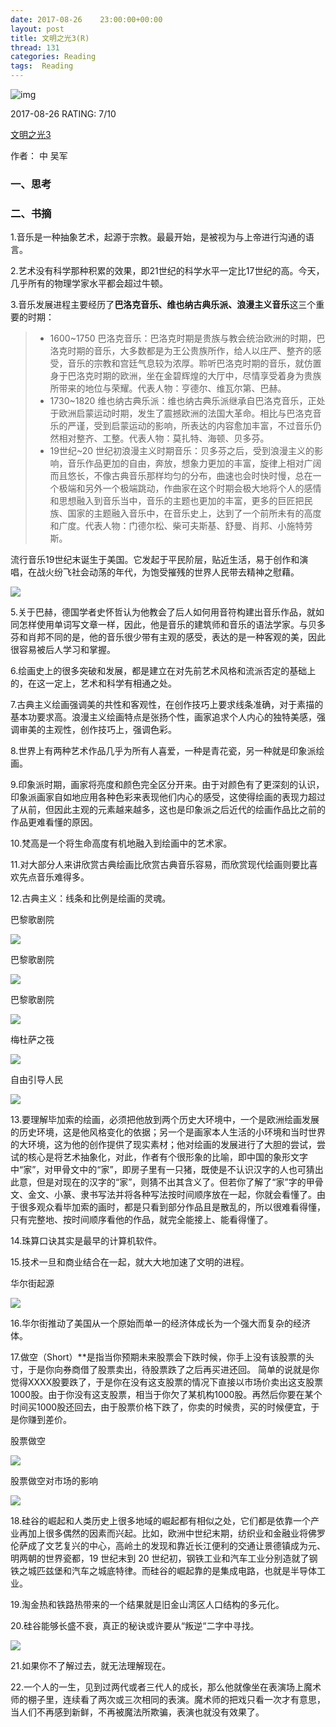 ```yaml
---
date: 2017-08-26    23:00:00+00:00
layout: post
title: 文明之光3(R)
thread: 131
categories: Reading
tags:  Reading
---
```


![img](https://images-cn.ssl-images-amazon.com/images/I/51EbAFxrQaL.jpg)

2017-08-26 RATING:  7/10

[文明之光3](https://www.amazon.cn/%E6%96%87%E6%98%8E%E4%B9%8B%E5%85%89-%E5%90%B4%E5%86%9B/dp/B00QFK9DBQ)

作者： 中 吴军

### 一、思考



### 二、书摘

1.音乐是一种抽象艺术，起源于宗教。最最开始，是被视为与上帝进行沟通的语言。

2.艺术没有科学那种积累的效果，即21世纪的科学水平一定比17世纪的高。今天，几乎所有的物理学家水平都会超过牛顿。

3.音乐发展进程主要经历了**巴洛克音乐、维也纳古典乐派、浪漫主义音乐**这三个重要的时期：

> - 1600~1750 巴洛克音乐：巴洛克时期是贵族与教会统治欧洲的时期，巴洛克时期的音乐，大多数都是为王公贵族所作，给人以庄严、整齐的感受，音乐的宗教和宫廷气息较为浓厚。聆听巴洛克时期的音乐，就仿置身于巴洛克时期的欧洲，坐在金碧辉煌的大厅中，尽情享受着身为贵族所带来的地位与荣耀。代表人物：亨德尔、维瓦尔第、巴赫。
> - 1730~1820 维也纳古典乐派：维也纳古典乐派继承自巴洛克音乐，正处于欧洲启蒙运动时期，发生了震撼欧洲的法国大革命。相比与巴洛克音乐的严谨，受到启蒙运动的影响，所表达的内容愈加丰富，不过音乐仍然相对整齐、工整。代表人物：莫扎特、海顿、贝多芬。
> - 19世纪~20 世纪初浪漫主义时期音乐：贝多芬之后，受到浪漫主义的影响，音乐作品更加的自由，奔放，想象力更加的丰富，旋律上相对广阔而且悠长，不像古典音乐那样均匀的分布，曲速也会时快时慢，总在一个极端和另外一个极端跳动，作曲家在这个时期会极大地将个人的感情和思想融入到音乐当中，音乐的主题也更加的丰富，更多的巨匠把民族、国家的主题融入音乐中，在音乐史上，达到了一个前所未有的高度和广度。代表人物：门德尔松、柴可夫斯基、舒曼、肖邦、小施特劳斯。

流行音乐19世纪末诞生于美国。它发起于平民阶层，贴近生活，易于创作和演唱，在战火纷飞社会动荡的年代，为饱受摧残的世界人民带去精神之慰藉。

![](/images/文明之光3/流行音乐发展史.png)




5.关于巴赫，德国学者史怀哲认为他教会了后人如何用音符构建出音乐作品，就如同怎样使用单词写文章一样，因此，他是音乐的建筑师和音乐的语法学家。与贝多芬和肖邦不同的是，他的音乐很少带有主观的感受，表达的是一种客观的美，因此很容易被后人学习和掌握。

6.绘画史上的很多突破和发展，都是建立在对先前艺术风格和流派否定的基础上的，在这一定上，艺术和科学有相通之处。

7.古典主义绘画强调美的共性和客观性，在创作技巧上要求线条准确，对于素描的基本功要求高。浪漫主义绘画特点是张扬个性，画家追求个人内心的独特美感，强调审美的主观性，创作技巧上，强调色彩。

8.世界上有两种艺术作品几乎为所有人喜爱，一种是青花瓷，另一种就是印象派绘画。


9.印象派时期，画家将亮度和颜色完全区分开来。由于对颜色有了更深刻的认识，印象派画家自如地应用各种色彩来表现他们内心的感受，这使得绘画的表现力超过了从前，但因此主观的元素越来越多，这也是印象派之后近代的绘画作品比之前的作品更难看懂的原因。

10.梵高是一个将生命高度有机地融入到绘画中的艺术家。

11.对大部分人来讲欣赏古典绘画比欣赏古典音乐容易，而欣赏现代绘画则要比喜欢先点音乐难得多。

12.古典主义：线条和比例是绘画的灵魂。



巴黎歌剧院

![](/images/文明之光3/巴黎歌剧院1.png)

巴黎歌剧院

![](/images/文明之光3/巴黎歌剧院2.png)

巴黎歌剧院

![](/images/文明之光3/巴黎歌剧院3.png)

梅杜萨之筏

![](/images/文明之光3/梅杜萨之筏.jpg)

自由引导人民

![](/images/文明之光3/自由引导人民.jpg)



13.要理解毕加索的绘画，必须把他放到两个历史大环境中，一个是欧洲绘画发展的历史环境，这是他风格变化的依据；另一个是画家本人生活的小环境和当时世界的大环境，这为他的创作提供了现实素材；他对绘画的发展进行了大胆的尝试，尝试的核心是将艺术抽象化，对此，作者有个很形象的比喻，即中国的象形文字中“家”，对甲骨文中的“家”，即房子里有一只猪，既使是不认识汉字的人也可猜出此意，但是对现在的汉字的“家”，则猜不出其含义了。但若你了解了“家”字的甲骨文、金文、小篆、隶书写法并将各种写法按时间顺序放在一起，你就会看懂了。由于很多观众看毕加索的画时，都是只看到部分作品且是散乱的，所以很难看得懂，只有完整地、按时间顺序看他的作品，就完全能接上、能看得懂了。

14.珠算口诀其实是最早的计算机软件。

15.技术一旦和商业结合在一起，就大大地加速了文明的进程。

华尔街起源

![](/images/文明之光3/华尔街.jpg)

16.华尔街推动了美国从一个原始而单一的经济体成长为一个强大而复杂的经济体。

17.做空（Short）**是指当你预期未来股票会下跌时候，你手上没有该股票的头寸，于是你向券商借了股票卖出，待股票跌了之后再买进还回。 简单的说就是你觉得XXXX股要跌了，于是你在没有这支股票的情况下直接以市场价卖出这支股票1000股。由于你没有这支股票，相当于你欠了某机构1000股。再然后你要在某个时间买1000股还回去，由于股票价格下跌了，你卖的时候贵，买的时候便宜，于是你赚到差价。



股票做空

![](/images/文明之光3/股票做空.jpg)

股票做空对市场的影响

![](/images/文明之光3/股票做空对市场的影响.jpg)



18.硅谷的崛起和人类历史上很多地域的崛起都有相似之处，它们都是依靠一个产业再加上很多偶然的因素而兴起。比如，欧洲中世纪末期，纺织业和金融业将佛罗伦萨成了文艺复兴的中心，高岭土的发现和靠近长江便利的交通让景德镇成为元、明两朝的世界瓷都，19 世纪末到 20 世纪初，钢铁工业和汽车工业分别造就了钢铁之城匹兹堡和汽车之城底特律。而硅谷的崛起靠的是集成电路，也就是半导体工业。

19.淘金热和铁路热带来的一个结果就是旧金山湾区人口结构的多元化。

20.硅谷能够长盛不衰，真正的秘诀或许要从“叛逆“二字中寻找。

![](/images/文明之光3/仙童8人组.jpeg)

21.如果你不了解过去，就无法理解现在。

22.一个人的一生，见到过两代或者三代人的成长，那么他就像坐在表演场上魔术师的棚子里，连续看了两次或三次相同的表演。魔术师的把戏只看一次才有意思，当人们不再感到新鲜，不再被魔法所欺骗，表演也就没有效果了。





